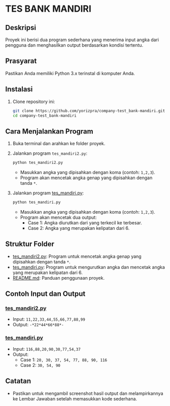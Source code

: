 # TES BANK MANDIRI

## Deskripsi
Proyek ini berisi dua program sederhana yang menerima input angka dari pengguna dan menghasilkan output berdasarkan kondisi tertentu.

## Prasyarat
Pastikan Anda memiliki Python 3.x terinstal di komputer Anda.

## Instalasi
1. Clone repository ini:
    ```bash
    git clone https://github.com/yorizpra/company-test_bank-mandiri.git
    cd company-test_bank-mandiri
    ```

## Cara Menjalankan Program
1. Buka terminal dan arahkan ke folder proyek.

2. Jalankan program `tes_mandiri2.py`:
    ```bash
    python tes_mandiri2.py
    ```
    - Masukkan angka yang dipisahkan dengan koma (contoh: `1,2,3`).
    - Program akan mencetak angka genap yang dipisahkan dengan tanda `*`.

3. Jalankan program [tes_mandiri.py](http://_vscodecontentref_/1):
    ```bash
    python tes_mandiri.py
    ```
    - Masukkan angka yang dipisahkan dengan koma (contoh: `1,2,3`).
    - Program akan mencetak dua output:
        - Case 1: Angka diurutkan dari yang terkecil ke terbesar.
        - Case 2: Angka yang merupakan kelipatan dari 6.

## Struktur Folder
- [tes_mandiri2.py](http://_vscodecontentref_/2): Program untuk mencetak angka genap yang dipisahkan dengan tanda `*`.
- [tes_mandiri.py](http://_vscodecontentref_/3): Program untuk mengurutkan angka dan mencetak angka yang merupakan kelipatan dari 6.
- [README.md](http://_vscodecontentref_/4): Panduan penggunaan proyek.

## Contoh Input dan Output
### [tes_mandiri2.py](http://_vscodecontentref_/5)
- Input: `11,22,33,44,55,66,77,88,99`
- Output: `-*22*44*66*88*-`

### [tes_mandiri.py](http://_vscodecontentref_/6)
- Input: `116,88,20,90,30,77,54,37`
- Output:
  - Case 1: `20, 30, 37, 54, 77, 88, 90, 116`
  - Case 2: `30, 54, 90`

## Catatan
- Pastikan untuk mengambil screenshot hasil output dan melampirkannya ke Lembar Jawaban setelah memasukkan kode sederhana.
